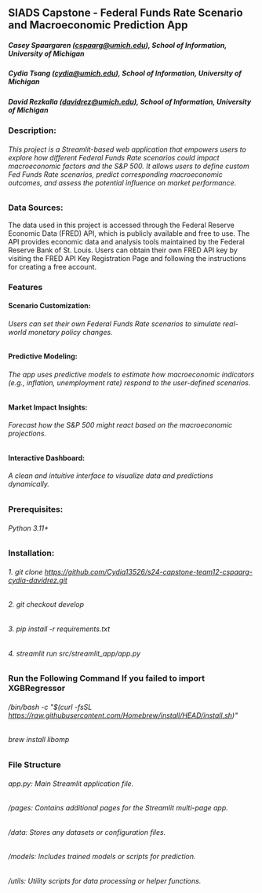 ## SIADS Capstone - Federal Funds Rate Scenario and Macroeconomic Prediction App

##### Casey Spaargaren (cspaarg@umich.edu), School of Information, University of Michigan
##### Cydia Tsang (cydia@umich.edu), School of Information, University of Michigan
##### David Rezkalla (davidrez@umich.edu), School of Information, University of Michigan

### Description:
###### This project is a Streamlit-based web application that empowers users to explore how different Federal Funds Rate scenarios could impact macroeconomic factors and the S&P 500. It allows users to define custom Fed Funds Rate scenarios, predict corresponding macroeconomic outcomes, and assess the potential influence on market performance.

### Data Sources:
The data used in this project is accessed through the Federal Reserve Economic Data (FRED) API, which is publicly available and free to use. The API provides economic data and analysis tools maintained by the Federal Reserve Bank of St. Louis. Users can obtain their own FRED API key by visiting the FRED API Key Registration Page and following the instructions for creating a free account.


### Features
#### Scenario Customization:
###### Users can set their own Federal Funds Rate scenarios to simulate real-world monetary policy changes.

#### Predictive Modeling:
###### The app uses predictive models to estimate how macroeconomic indicators (e.g., inflation, unemployment rate) respond to the user-defined scenarios.

#### Market Impact Insights:
###### Forecast how the S&P 500 might react based on the macroeconomic projections.

#### Interactive Dashboard:
###### A clean and intuitive interface to visualize data and predictions dynamically.

### Prerequisites:
###### Python 3.11+

### Installation:
###### 1. git clone https://github.com/Cydia13526/s24-capstone-team12-cspaarg-cydia-davidrez.git
###### 2. git checkout develop
###### 3. pip install -r requirements.txt
###### 4. streamlit run src/streamlit_app/app.py

### Run the Following Command If you failed to import XGBRegressor
###### /bin/bash -c "$(curl -fsSL https://raw.githubusercontent.com/Homebrew/install/HEAD/install.sh)"
###### brew install libomp

### File Structure
###### app.py: Main Streamlit application file.
###### /pages: Contains additional pages for the Streamlit multi-page app.
###### /data: Stores any datasets or configuration files.
###### /models: Includes trained models or scripts for prediction.
###### /utils: Utility scripts for data processing or helper functions.
